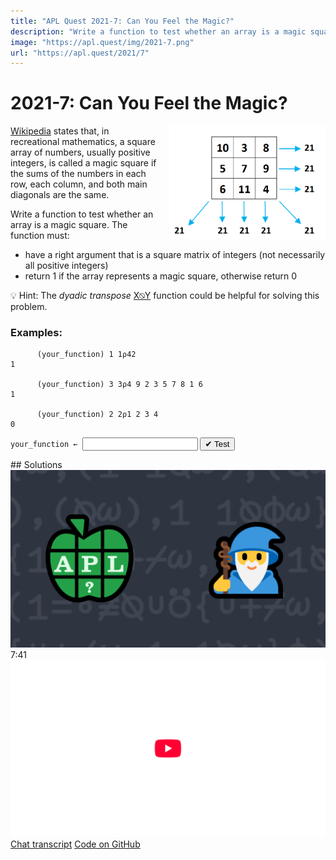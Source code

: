 ```yaml
---
title: "APL Quest 2021-7: Can You Feel the Magic?"
description: "Write a function to test whether an array is a magic square."
image: "https://apl.quest/img/2021-7.png"
url: "https://apl.quest/2021/7"
---
```


# <span class=s>2021-</span>7: Can You Feel the Magic?

<div>
      <img src="/img/magic-square.png" style="float:right;width:250px;margin-left:20px;" />
</div>
<p><a href="https://en.wikipedia.org/wiki/Magic_square">Wikipedia</a> states that, in recreational mathematics, a square array of numbers, usually positive integers, is called a magic square if the sums of the numbers in each row, each column, and both main diagonals are the same.</p>
<p>Write a function to test whether an array is a magic square. The function must:</p>
<ul>
      <li>have a right argument that is a square matrix of integers (not necessarily all positive integers)</li>
      <li>return 1 if the array represents a magic square, otherwise return 0</li>
</ul>

💡 Hint: The <em>dyadic transpose</em> <a href="https://aplcart.info/?q=%E2%8D%89#" class="language-APL" target="_blank">X⍉Y</a> function could be helpful for solving this problem.

### Examples:

```APL
      (your_function) 1 1⍴42
1

      (your_function) 3 3⍴4 9 2 3 5 7 8 1 6
1

      (your_function) 2 2⍴1 2 3 4
0
```
<div class="pdiv">
  <code onclick="p_Input.focus()">your_function ← </code><input id="p_Input" autocomplete="off" spellcheck="false" oninput="this.parentElement.querySelector`button`.disabled=false;localStorage.setItem(window.location.pathname,this.value)" onkeypress="subm(event)">
  <button onclick="alert$.next`Testing…`;submitSolution`p`" class="md-button md-button--primary">&#x2714; Test</button>
</div>
<p id="p_Output"></p>
## Solutions
<div onclick="play(this)" title="Video on YouTube" class="yt">
<img class="md-header--shadow" alt="Video Thumbnail" src="../../img/2021-7.png">
<time>7:41</time>
<img alt="YouTube" src="../../img/yt-big.png">
</div>
<a href="https://chat.stackexchange.com/transcript/52405?m=64501098#64501098" target="_blank" class="md-button md-button--primary">Chat transcript</a>
<a href="https://github.com/abrudz/apl_quest/tree/main/2021/7.apl" target="_blank" class="md-button md-button--primary right">Code on GitHub</a>

<script>
    testCases={"a":["1 1⍴42","3 3⍴4 9 2 3 5 7 8 1 6","2 2⍴2","2 2⍴2 2 2 4","2 2⍴1 2 3 4","3 3⍴10 3 8 5 7 9 6 11 4","(0(=+⊢)¯3+?5)×3 3⍴4 9 2 3 5 7 8 1 6","(0(=+⊢)¯3+?5)+3 3⍴4 9 2 3 5 7 8 1 5","3 3⍴3 2 4 4 3 2 2 4 3","3 3⍴2 4 ¯1 ¯1 1 5 6 2 3","3 3⍴27 15 ¯15 ¯26 13 58 32 5 ¯10","3 3⍴18 42 ¯47 ¯51 3 79 68 ¯10 3","3 3⍴12 30 ¯31 ¯41 1 45 36 ¯24 ¯7","3 3⍴30 18 7 ¯19 ¯7 27 12 12 ¯11","3 3⍴36 24 ¯21 ¯31 17 83 40 4 ¯17","3 3⍴9 15 ¯2 ¯4 ¯1 18 18 9 7","3 3⍴6 3 ¯6 ¯7 5 5 4 ¯5 4","3 3⍴9 18 ¯22 ¯20 7 18 24 ¯12 17","3 3⍴30 24 ¯28 ¯38 19 51 36 ¯15 5","3 3⍴21 6 ¯26 ¯33 6 58 29 5 ¯15","3 3⍴24 30 ¯5 ¯15 9 25 20 ¯10 9","3 3⍴12 12 9 13 7 ¯5 8 14 29","3 3⍴21 15 ¯13 ¯26 4 33 18 ¯6 ¯7","3 3⍴18 12 47 61 7 ¯15 ¯12 48 35","3 3⍴10 10 ¯5 ¯29 7 37 28 ¯8 ¯5","3 3⍴6 9 ¯12 ¯20 1 22 17 ¯7 ¯4","3 3⍴15 12 ¯13 ¯37 14 67 38 ¯10 ¯14","3 3⍴12 27 ¯17 ¯23 13 59 43 ¯8 2","3 3⍴3 30 13 ¯13 8 27 30 ¯18 10","3 3⍴21 24 ¯12 ¯41 7 61 53 2 2","3 3⍴48 6 35 ¯31 17 79 32 26 ¯23","3 3⍴12 24 41 13 7 15 18 12 17","3 3⍴18 18 ¯17 ¯21 21 19 20 ¯22 21","3 3⍴9 27 ¯11 ¯36 18 43 44 ¯28 15","3 3⍴9 21 ¯11 ¯18 18 28 26 ¯22 15","3 3⍴24 30 ¯28 ¯59 19 78 63 ¯21 5","3 3⍴27 3 29 ¯11 10 30 15 18 ¯4","3 3⍴9 30 ¯13 ¯16 11 22 26 ¯22 16","3 3⍴3 30 17 9 18 26 22 ¯14 18","3 3⍴27 27 ¯14 ¯48 18 76 47 ¯19 ¯6","3 3⍴10 9 ¯8 ¯11 3 19 14 1 ¯4","3 3⍴15 3 ¯7 ¯13 2 22 14 11 ¯8","3 3⍴15 27 ¯32 ¯22 8 54 33 ¯9 ¯14","3 3⍴6 6 47 89 11 ¯35 ¯4 74 37","3 3⍴36 18 37 53 17 3 6 60 7","3 3⍴48 6 ¯9 ¯29 ¯5 49 26 44 ¯31","3 3⍴24 6 33 37 19 13 2 38 11","3 3⍴12 30 6 13 7 19 14 2 8","3 3⍴15 21 ¯17 ¯11 13 17 19 ¯11 11","3 3⍴42 24 ¯7 ¯23 19 63 48 24 5","3 3⍴18 42 ¯31 ¯25 17 55 44 ¯22 7","3 3⍴30 24 ¯41 ¯41 4 56 46 7 ¯10","3 3⍴3 27 15 35 8 ¯16 1 4 22","3 3⍴36 54 ¯23 ¯27 15 31 32 ¯28 21","3 3⍴3 15 11 34 4 ¯9 ¯9 9 5","3 3⍴15 15 13 26 11 3 ¯3 12 13","3 3⍴12 14 ¯3 ¯5 7 21 18 4 1","3 3⍴21 6 ¯14 ¯41 4 50 34 4 ¯13","3 3⍴27 12 ¯10 ¯9 12 47 25 19 ¯15","3 3⍴27 30 ¯35 ¯56 7 83 64 ¯2 ¯16","3 3⍴24 36 33 17 5 17 22 22 ¯5","3 3⍴12 12 65 49 1 ¯21 ¯6 42 23","3 3⍴6 21 15 4 10 19 23 2 5","3 3⍴18 24 39 31 7 25 38 56 11","3 3⍴24 54 ¯19 17 35 7 32 ¯16 43","3 3⍴12 36 ¯29 ¯41 19 41 52 ¯32 23","3 3⍴3 30 ¯8 12 15 28 23 ¯7 9","3 3⍴42 18 ¯19 ¯61 41 97 68 ¯10 13","3 3⍴15 9 16 3 15 7 11 5 9","3 3⍴15 24 ¯18 ¯28 ¯1 29 28 ¯8 1","3 3⍴36 54 23 27 27 23 28 10 21","3 3⍴18 6 13 11 9 7 4 18 7"],"b":["0 0⍴0","⍪¯1","-4 4⍴16 3 2 13 5 10 11 8 9 6 7 12 4 15 14 1","-4 4⍴16 3 2 13 5 10 11 8 9 6 7 12 4 15 14 2","5 5⍴0","¯50+?3 3⍴100","↑(1 0 0 1)(0 1 1 0)(0 1 1 0)(1 0 0 1)","↑(0 1 0 1 0)(0 1 0 1 0)(1 0 0 0 1)(0 1 0 1 0)(0 1 0 1 0)","⍉↑(0 1 0 1 0)(0 1 0 1 0)(1 0 0 0 1)(0 1 0 1 0)(0 1 0 1 0)"],"f":"1=∘≢∘∪(+/1 1∘⍉)⍪+/,+⌿,1⊥1 1⍉⌽","p":","}
    p_Input.value=localStorage.getItem(window.location.pathname)
    play=e=>e.outerHTML=`<iframe class="md-header--shadow" src="https://www.youtube.com/embed/j9MMQZXpTmM?list=PLYKQVqyrAEj9wDIUyLDGtDAFTKY38BUMN&autoplay=1" title="<span class=s>2021-</span>7: Can You Feel the Magic? (APL Quest 2021-7)" frameborder="0" allow="accelerometer; autoplay; clipboard-write; encrypted-media; gyroscope; picture-in-picture; web-share" referrerpolicy="strict-origin-when-cross-origin" allowfullscreen></iframe>`
</script>
